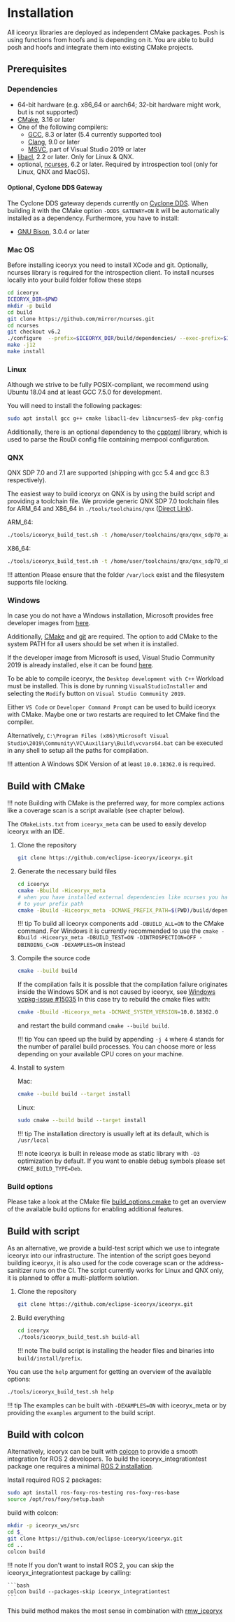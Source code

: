 # Installation

All iceoryx libraries are deployed as independent CMake packages. Posh is using functions from hoofs and is depending on it. You are able to build posh and hoofs and integrate them into existing CMake projects.

## Prerequisites

### Dependencies

- 64-bit hardware (e.g. x86_64 or aarch64; 32-bit hardware might work, but is not supported)
- [CMake](https://cmake.org), 3.16 or later
- One of the following compilers:
    - [GCC](https://gcc.gnu.org), 8.3 or later (5.4 currently supported too)
    - [Clang](https://clang.llvm.org), 9.0 or later
    - [MSVC](https://visualstudio.microsoft.com/de/), part of Visual Studio 2019 or later
- [libacl](http://download.savannah.gnu.org/releases/acl/), 2.2 or later. Only for Linux & QNX.
- optional, [ncurses](https://invisible-island.net/ncurses/), 6.2 or later. Required by introspection tool (only for Linux, QNX and MacOS).

#### Optional, Cyclone DDS Gateway

The Cyclone DDS gateway depends currently on [Cyclone DDS](https://github.com/eclipse-cyclonedds/cyclonedds).
When building it with the CMake option `-DDDS_GATEWAY=ON` it will be automatically installed as a dependency.
Furthermore, you have to install:

- [GNU Bison](https://www.gnu.org/software/bison/manual/), 3.0.4 or later

### Mac OS

Before installing iceoryx you need to install XCode and git. Optionally, ncurses library is required for
the introspection client. To install ncurses locally into your build folder follow these steps

```bash
cd iceoryx
ICEORYX_DIR=$PWD
mkdir -p build
cd build
git clone https://github.com/mirror/ncurses.git
cd ncurses
git checkout v6.2
./configure  --prefix=$ICEORYX_DIR/build/dependencies/ --exec-prefix=$ICEORYX_DIR/build/dependencies/ --with-termlib
make -j12
make install
```

### Linux

Although we strive to be fully POSIX-compliant, we recommend using Ubuntu 18.04 and at least GCC 7.5.0 for development.

You will need to install the following packages:

```bash
sudo apt install gcc g++ cmake libacl1-dev libncurses5-dev pkg-config
```

Additionally, there is an optional dependency to the [cpptoml](https://github.com/skystrife/cpptoml) library, which is used to parse the RouDi config file containing mempool configuration.

### QNX

QNX SDP 7.0 and 7.1 are supported (shipping with gcc 5.4 and gcc 8.3 respectively).

The easiest way to build iceoryx on QNX is by using the build script and providing a toolchain file.
We provide generic QNX SDP 7.0 toolchain files for ARM_64 and X86_64 in `./tools/toolchains/qnx` ([Direct Link](../../../tools/toolchains/qnx)).

ARM_64:

```bash
./tools/iceoryx_build_test.sh -t /home/user/toolchains/qnx/qnx_sdp70_aarch64le.cmake
```

X86_64:

```bash
./tools/iceoryx_build_test.sh -t /home/user/toolchains/qnx/qnx_sdp70_x86_64.cmake
```

!!! attention
    Please ensure that the folder `/var/lock` exist and the filesystem supports file locking.

### Windows

In case you do not have a Windows installation, Microsoft provides free developer images from [here](https://developer.microsoft.com/en-us/windows/downloads/virtual-machines/).

Additionally, [CMake](https://cmake.org/download/) and [git](https://gitforwindows.org/) are required. The option to add CMake to the system PATH for all users should be set when it is installed.

If the developer image from Microsoft is used, Visual Studio Community 2019 is already installed, else it can be found [here](https://visualstudio.microsoft.com/de/downloads/).

To be able to compile iceoryx, the `Desktop development with C++` Workload must be installed. This is done by running `VisualStudioInstaller` and selecting the `Modify` button on `Visual Studio Community 2019`.

Either `VS Code` or `Developer Command Prompt` can be used to build iceoryx with CMake. Maybe one or two restarts are required to let CMake find the compiler.

Alternatively, `C:\Program Files (x86)\Microsoft Visual Studio\2019\Community\VC\Auxiliary\Build\vcvars64.bat` can be executed in any shell to setup all the paths for compilation.

!!! attention
    A Windows SDK Version of at least `10.0.18362.0` is required.

## Build with CMake

!!! note
    Building with CMake is the preferred way, for more complex actions like a coverage scan
    is a script available (see chapter below).

The `CMakeLists.txt` from `iceoryx_meta` can be used to easily develop iceoryx with an IDE.

1. Clone the repository

    ```bash
    git clone https://github.com/eclipse-iceoryx/iceoryx.git
    ```

2. Generate the necessary build files

    ```bash
    cd iceoryx
    cmake -Bbuild -Hiceoryx_meta
    # when you have installed external dependencies like ncurses you have to add them
    # to your prefix path
    cmake -Bbuild -Hiceoryx_meta -DCMAKE_PREFIX_PATH=$(PWD)/build/dependencies/
    ```

    !!! tip
        To build all iceoryx components add `-DBUILD_ALL=ON` to the CMake command. For Windows it is currently recommended to use the `cmake -Bbuild -Hiceoryx_meta -DBUILD_TEST=ON -DINTROSPECTION=OFF -DBINDING_C=ON -DEXAMPLES=ON` instead

3. Compile the source code

    ```bash
    cmake --build build
    ```

    If the compilation fails it is possible that the compilation failure originates
    inside the Windows SDK and is not caused by iceoryx, see 
    [Windows vcpkg-issue \#15035](https://github.com/microsoft/vcpkg/issues/15035#issuecomment-742427969.)
    In this case try to rebuild the cmake files with:
    ```bash
    cmake -Bbuild -Hiceoryx_meta -DCMAKE_SYSTEM_VERSION=10.0.18362.0
    ```
    and restart the build command `cmake --build build`.

    !!! tip
        You can speed up the build by appending `-j 4` where 4 stands for the number of parallel build processes.
        You can choose more or less depending on your available CPU cores on your machine.

4. Install to system

    Mac:

    ```bash
    cmake --build build --target install
    ```

    Linux:

    ```bash
    sudo cmake --build build --target install
    ```

    !!! tip
        The installation directory is usually left at its default, which is `/usr/local`

    !!! note
        iceoryx is built in release mode as static library with `-O3` optimization by default. If you want to enable debug symbols please set `CMAKE_BUILD_TYPE=Deb`.

### Build options

Please take a look at the CMake file [build_options.cmake](../../../iceoryx_meta/build_options.cmake)
to get an overview of the available build options for enabling additional features.

## Build with script

As an alternative, we provide a build-test script which we use to integrate iceoryx into our infrastructure.
The intention of the script goes beyond building iceoryx, it is also used for the code coverage scan or the address-sanitizer runs on the CI.
The script currently works for Linux and QNX only, it is planned to offer a multi-platform solution.

 1. Clone the repository

    ```bash
    git clone https://github.com/eclipse-iceoryx/iceoryx.git
    ```

 2. Build everything

    ```bash
    cd iceoryx
    ./tools/iceoryx_build_test.sh build-all
    ```

    !!! note
        The build script is installing the header files and binaries into `build/install/prefix`.

You can use the `help` argument for getting an overview of the available options:

```bash
./tools/iceoryx_build_test.sh help
```

!!! tip
    The examples can be built with `-DEXAMPLES=ON` with iceoryx_meta or by providing the `examples` argument to the build script.

## Build with colcon

Alternatively, iceoryx can be built with [colcon](https://colcon.readthedocs.io/en/released/user/installation.html#using-debian-packages) to provide a smooth integration for ROS 2 developers.
To build the iceoryx_integrationtest package one requires a minimal [ROS 2 installation](https://docs.ros.org/en/foxy/Installation/Linux-Install-Debians.html).

Install required ROS 2 packages:

```bash
sudo apt install ros-foxy-ros-testing ros-foxy-ros-base
source /opt/ros/foxy/setup.bash
```

build with colcon:

```bash
mkdir -p iceoryx_ws/src
cd $_
git clone https://github.com/eclipse-iceoryx/iceoryx.git
cd ..
colcon build
```

!!! note
    If you don't want to install ROS 2, you can skip the iceoryx_integrationtest package by calling:

    ```bash
    colcon build --packages-skip iceoryx_integrationtest
    ```

This build method makes the most sense in combination with [rmw_iceoryx](https://github.com/ros2/rmw_iceoryx.git)
